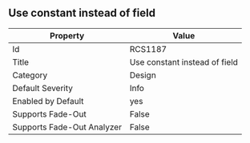 ## Use constant instead of field

Property | Value
--- | --- 
Id | RCS1187
Title | Use constant instead of field
Category | Design
Default Severity | Info
Enabled by Default | yes
Supports Fade-Out | False
Supports Fade-Out Analyzer | False

